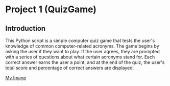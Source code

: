 # Project 1 (QuizGame)

## Introduction

This Python script is a simple computer quiz game that tests the user's knowledge of common computer-related acronyms. The game begins by asking the user if they want to play. If the user agrees, they are prompted with a series of questions about what certain acronyms stand for. Each correct answer earns the user a point, and at the end of the quiz, the user's total score and percentage of correct answers are displayed.

[My Image](C:\Users\Abdelslam\Desktop\python\1.png)
